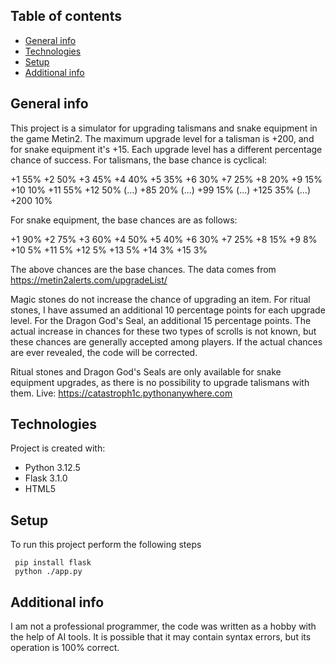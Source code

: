 ## Table of contents
* [General info](#general-info)
* [Technologies](#technologies)
* [Setup](#setup)
* [Additional info](#additional-info)

## General info
This project is a simulator for upgrading talismans and snake equipment in the game Metin2.
The maximum upgrade level for a talisman is +200, and for snake equipment it's +15.
Each upgrade level has a different percentage chance of success.
For talismans, the base chance is cyclical:

+1 55%
+2 50%
+3 45%
+4 40%
+5 35%
+6 30%
+7 25%
+8 20%
+9 15%
+10 10%
+11 55%
+12 50%
(...)
+85 20%
(...)
+99 15%
(...)
+125 35%
(...)
+200 10%

For snake equipment, the base chances are as follows:

+1 90%
+2 75%
+3 60%
+4 50%
+5 40%
+6 30%
+7 25%
+8 15%
+9 8%
+10 5%
+11 5%
+12 5%
+13 5%
+14 3%
+15 3%

The above chances are the base chances. The data comes from https://metin2alerts.com/upgradeList/

Magic stones do not increase the chance of upgrading an item.
For ritual stones, I have assumed an additional 10 percentage points for each upgrade level.
For the Dragon God's Seal, an additional 15 percentage points.
The actual increase in chances for these two types of scrolls is not known, but these chances are generally accepted among players. If the actual chances are ever revealed, the code will be corrected.

Ritual stones and Dragon God's Seals are only available for snake equipment upgrades, as there is no possibility to upgrade talismans with them.
Live: https://catastroph1c.pythonanywhere.com
	
## Technologies
Project is created with:
* Python 3.12.5
* Flask 3.1.0
* HTML5
  
	
## Setup
To run this project perform the following steps

```
 pip install flask
 python ./app.py
```

## Additional info
I am not a professional programmer, the code was written as a hobby with the help of AI tools. It is possible that it may contain syntax errors, but its operation is 100% correct.
